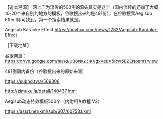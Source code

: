 【追本溯源】
网上广为流传的500例的源头其实是这个（国内流传的还加了大概10-20个来自别的地方的模板，谷歌搜出来的是481份），在谷歌搜索Aegisub Effect即可找到，第一个搜索结果就是。

Aegisub Karaoke Effect
https://huyhuu.com/news/1282/Aegisub-Karaoke-Effect

【下载地址】

谷歌网盘：
https://drive.google.com/file/d/0B8Nv23IKVgxXeEV5RW5EZENoams/view

481例国内备份（谷歌搜出来的原始来源）

https://subhd.tv/a/509306

http://zimuku.la/detail/140437.html

Aegisub动态特效模板500个（内附相关教程 V2）

https://assrt.net/xml/sub/607/607533.xml
